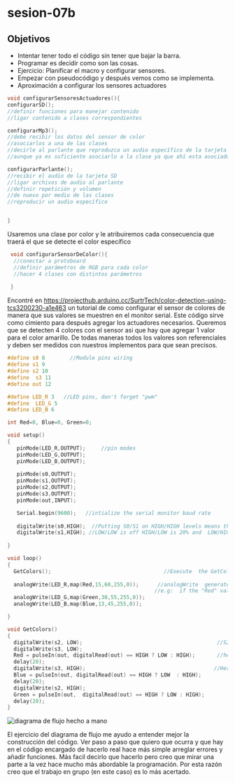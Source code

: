 # sesion-07b
## Objetivos
- Intentar tener todo el código sin tener que bajar la barra.
- Programar es decidir como son las cosas.
- Ejercicio: Planificar el macro y configurar sensores.
- Empezar con pseudocódigo y después vemos como se implementa.
- Aproximación a configurar los sensores actuadores

```cpp
void configurarSensoresActuadores(){
configurarSD();
//definir funciones para manejar contenido
//ligar contenido a clases correspondientes 

configurarMp3();
//debe recibir los datos del sensor de color
//asociarlos a una de las clases
//decirle al parlante que reproduzca un audio específico de la tarjeta SD
//aunque ya es suficiente asociarlo a la clase ya que ahí esta asociado cada audio

configurarParlante();
//recibir el audio de la tarjeta SD
//ligar archivos de audio al parlante
//definir repetición y volumen
//de nuevo por medio de las clases
//reproducir un audio específico


}
```
Usaremos una clase por color y le atribuiremos cada consecuencia que traerá el que se detecte el color específico

```cpp
 void configurarSensorDeColor(){
  //conectar a protoboard
  //definir parámetros de RGB para cada color
  //hacer 4 clases con distintos parámetros
  
 }
```
Encontré en <https://projecthub.arduino.cc/SurtrTech/color-detection-using-tcs3200230-a1e463> un tutorial de como configurar el sensor de colores de manera que sus valores se muestren en el monitor serial. Este código sirve como cimiento para después agregar los actuadores necesarios. 
Queremos que se detecten 4 colores con el sensor asi que hay que agregar 1 valor para el color amarillo. De todas maneras todos los valores son referenciales y deben ser medidos con nuestros implementos para que sean precisos.
```cpp
#define s0 8        //Module pins wiring
#define s1 9
#define s2 10
#define  s3 11
#define out 12

#define LED_R 3   //LED pins, don't forget "pwm"
#define  LED_G 5
#define LED_B 6

int Red=0, Blue=0, Green=0;

void setup()  
{
   pinMode(LED_R,OUTPUT);     //pin modes
   pinMode(LED_G,OUTPUT);
   pinMode(LED_B,OUTPUT);
   
   pinMode(s0,OUTPUT);    
   pinMode(s1,OUTPUT);
   pinMode(s2,OUTPUT);
   pinMode(s3,OUTPUT);
   pinMode(out,INPUT);

   Serial.begin(9600);   //intialize the serial monitor baud rate
   
   digitalWrite(s0,HIGH);  //Putting S0/S1 on HIGH/HIGH levels means the output frequency scalling is at 100%  (recommended)
   digitalWrite(s1,HIGH); //LOW/LOW is off HIGH/LOW is 20% and  LOW/HIGH is  2%
   
}

void loop()
{
  GetColors();                                    //Execute  the GetColors function
  
  analogWrite(LED_R,map(Red,15,60,255,0));      //analogWrite  generates a PWM signal with 0-255 value (0 is 0V and 255 is 5V), LED_R is the pin  where we are generating the signal, 15/60 are the min/max of the "Red" value,  try measuring your own ones
                                               //e.g:  if the "Red" value given by the sensor is 15 -> it will generate a pwm signal  with 255 value on the LED_R pin same for 60->0, because the lower the value given  by the sensor the higher is that color
  analogWrite(LED_G,map(Green,30,55,255,0));    
  analogWrite(LED_B,map(Blue,13,45,255,0));

}

void GetColors()  
{    
  digitalWrite(s2, LOW);                                           //S2/S3  levels define which set of photodiodes we are using LOW/LOW is for RED LOW/HIGH  is for Blue and HIGH/HIGH is for green 
  digitalWrite(s3, LOW);                                           
  Red = pulseIn(out, digitalRead(out) == HIGH ? LOW : HIGH);       //here we wait  until "out" go LOW, we start measuring the duration and stops when "out" is  HIGH again, if you have trouble with this expression check the bottom of the code
  delay(20);  
  digitalWrite(s3, HIGH);                                         //Here  we select the other color (set of photodiodes) and measure the other colors value  using the same techinque
  Blue = pulseIn(out, digitalRead(out) == HIGH ? LOW  : HIGH);
  delay(20);  
  digitalWrite(s2, HIGH);  
  Green = pulseIn(out,  digitalRead(out) == HIGH ? LOW : HIGH);
  delay(20);  
}
```
![diagrama de flujo hecho a mano](./imagenes/diagramaFlujo.jpeg)

El ejercicio del diagrama de flujo me ayudo a entender mejor la construcción del código. Ver paso a paso que quiero que ocurra y que hay en el código encargado de hacerlo real hace más simple arreglar errores y añadir funciones. Más facil decirlo que hacerlo pero creo que mirar una parte a la vez hace mucho más abordable la programación. Por esta razón creo que el trabajo en grupo (en este caso) es lo más acertado.
